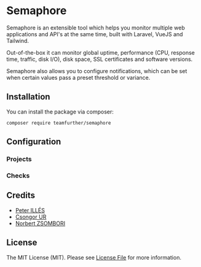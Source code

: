 # Semaphore

Semaphore is an extensible tool which helps you monitor multiple web applications and API's at the same time, built with Laravel, VueJS and Tailwind.

Out-of-the-box it can monitor global uptime, performance (CPU, response time, traffic, disk I/O), disk space, SSL certificates and software versions.

Semaphore also allows you to configure notifications, which can be set when certain values pass a preset threshold or variance.

## Installation

You can install the package via composer:

```composer require teamfurther/semaphore```

## Configuration

### Projects

### Checks

## Credits

- [Peter ILLÉS](https://github.com/ilpet)
- [Csongor UR](https://github.com/csongorur)
- [Norbert ZSOMBORI](https://github.com/zsnorbi)

## License

The MIT License (MIT). Please see [License File](https://github.com/teamfurther/semaphore/blob/master/LICENSE.md) for more information.